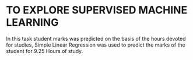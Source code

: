 # TO EXPLORE SUPERVISED MACHINE LEARNING
In this task student marks was predicted on the basis of the hours devoted for studies, Simple Linear Regression was used to predict the marks of the student for 9.25 Hours of study.
